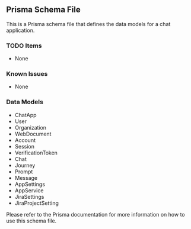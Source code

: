 ## Prisma Schema File

This is a Prisma schema file that defines the data models for a chat application. 

### TODO Items
- None

### Known Issues
- None

### Data Models
- ChatApp
- User
- Organization
- WebDocument
- Account
- Session
- VerificationToken
- Chat
- Journey
- Prompt
- Message
- AppSettings
- AppService
- JiraSettings
- JiraProjectSetting

Please refer to the Prisma documentation for more information on how to use this schema file.
